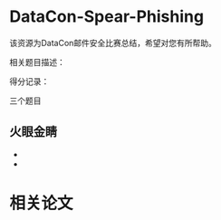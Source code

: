 # DataCon-Spear-Phishing
该资源为DataCon邮件安全比赛总结，希望对您有所帮助。


相关题目描述：

得分记录：


三个题目

## 火眼金睛

-
-

# 相关论文


